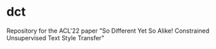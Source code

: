 # dct
Repository for the ACL'22 paper "So Different Yet So Alike! Constrained Unsupervised Text Style Transfer"
